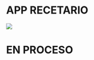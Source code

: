 <h1>APP RECETARIO</h1>

<img src="https://github.com/ChrisNGDC/Proyecto_Final/src/assets/logo.gif">

<h1>EN PROCESO</h1>
